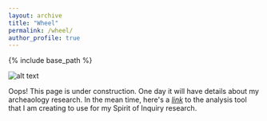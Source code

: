 ```yaml
---
layout: archive
title: "Wheel"
permalink: /wheel/
author_profile: true
---
```



{% include base_path %}

![alt text][construction]

Oops! This page is under construction. One day it will have details about my archeaology research.
In the mean time, here's a *[link](https://brandonneth.github.io/wheeltool)* to the analysis tool that I am creating to use for my Spirit of Inquiry research.


[construction]: http://rs364.pbsrc.com/albums/oo83/fruitsnax/pikachu/pikachu_under_construction.gif~c200